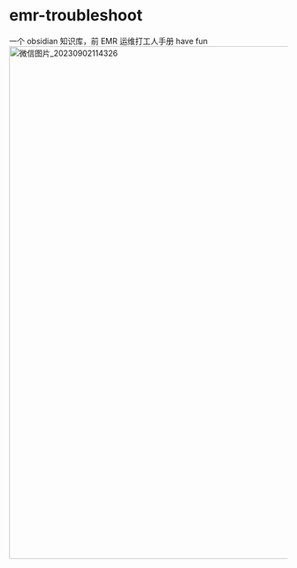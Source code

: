 # emr-troubleshoot
一个 obsidian 知识库，前 EMR 运维打工人手册
have fun
<img width="927" alt="微信图片_20230902114326" src="https://github.com/drunbility/emr-troubleshoot/assets/15872450/6c2be222-caa6-495f-9d19-073791d750fa">
